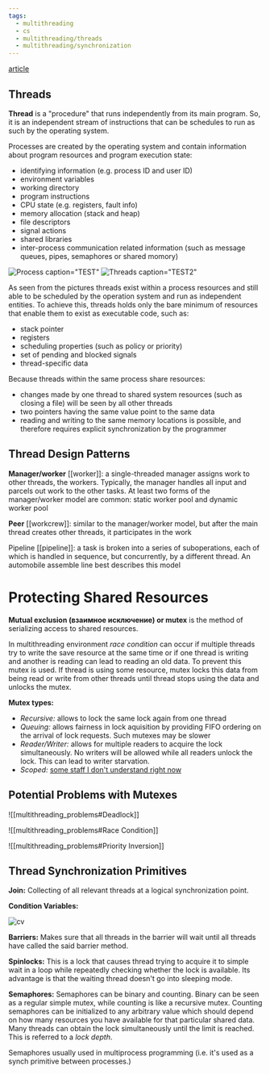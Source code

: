 ```yaml
---
tags:
  - multithreading
  - cs
  - multithreading/threads
  - multithreading/synchronization
---
```

[article](https://randu.org/tutorials/threads/)

## Threads

**Thread** is a "procedure" that runs independently from its main program. So, it is an independent stream of instructions that can be schedules to run as such by the operating system.

Processes are created by the operating system and contain information about program resources and program execution state:

- identifying information (e.g. process ID and user ID)
- environment variables
- working directory
- program instructions
- CPU state (e.g. registers, fault info)
- memory allocation (stack and heap)
- file descriptors
- signal actions
- shared libraries
- inter-process communication related information (such as message queues, pipes, semaphores or shared momory)

![Process caption="TEST"](https://hpc-tutorials.llnl.gov/posix/images/process.gif)
![Threads caption="TEST2"](https://hpc-tutorials.llnl.gov/posix/images/thread.gif)

As seen from the pictures threads exist within a process resources and still able to be scheduled by the operation system and run as independent entities. To achieve this, threads holds only the bare minimum of resources that enable them to exist as executable code, such as:

- stack pointer
- registers
- scheduling properties (such as policy or priority)
- set of pending and blocked signals
- thread-specific data

Because threads within the same process share resources:
- changes made by one thread to shared system resources  (such as closing a file) will be seen by all other threads
- two pointers having the same value point to the same data
- reading and writing to the same memory locations is possible, and therefore requires explicit synchronization by the programmer

## Thread Design Patterns

**Manager/worker** [[worker]]: a single-threaded manager assigns work to other threads, the workers. Typically, the manager handles all input and parcels out work to the other tasks. At least two forms of the manager/worker model are common: static worker pool and dynamic worker pool

**Peer** [[workcrew]]: similar to the manager/worker model, but after the  main thread creates other threads, it participates in the work

Pipeline [[pipeline]]: a task is broken into a series of suboperations, each of which is handled in sequence, but concurrently, by a different thread. An automobile assemble line best describes this model

# Protecting Shared Resources

**Mutual exclusion (взаимное исключение) or mutex** is the method of serializing access to shared resources.

In multithreading environment *race condition* can occur if multiple threads try to write the save resource at the same time or if one thread is writing and another is reading can lead to reading an old data. To prevent this mutex is used. If thread is using some resource, mutex locks this data from being read or write from other threads until thread stops using the data and unlocks the mutex.

**Mutex types:**
- *Recursive:* allows to lock the same lock again from one thread
- *Queuing:* allows fairness in lock aquisition by providing FIFO ordering on the arrival of lock requests. Such mutexes may be slower
- *Reader/Writer:* allows for multiple readers to acquire the lock simultaneously. No writers will be allowed while all readers unlock the lock. This can lead to writer starvation.
- *Scoped:* [some staff I don't understand right now](https://en.wikipedia.org/wiki/Resource_acquisition_is_initialization)

## Potential Problems with Mutexes

![[multithreading_problems#Deadlock]]

![[multithreading_problems#Race Condition]]

![[multithreading_problems#Priority Inversion]]

## Thread Synchronization Primitives

**Join:** Collecting of all relevant threads at a logical synchronization point.

**Condition Variables:**

![cv](https://randu.org/tutorials/threads/images/condition_wait.png)

**Barriers:**
Makes sure that all threads in the barrier will wait until all threads have called the said barrier method.

**Spinlocks:**
This is a lock that causes thread trying to acquire it to simple wait in a loop while repeatedly checking whether the lock is available. Its advantage is that the waiting thread doesn't go into sleeping mode.

**Semaphores:**
Semaphores can be binary and counting. Binary can be seen as a regular simple mutex, while counting is like a recursive mutex. Counting semaphores can be initialized to any arbitrary value which should depend on how many resources you have available for that particular shared data. Many threads can obtain the lock simultaneously until the limit is reached. This is referred to a *lock depth*.

Semaphores usually used in multiprocess programming (i.e. it's used as a synch primitive between processes.)